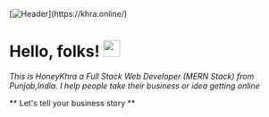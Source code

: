 [![Header](https://i.ibb.co/fqc2MP3/Screenshot-2022-01-17-185758.png"Header")](https://khra.online/)

# Hello, folks! <img src="https://raw.githubusercontent.com/MartinHeinz/MartinHeinz/master/wave.gif" width="30px">

_This is HoneyKhra a Full Stack Web Developer (MERN Stack) from Punjab,India.
I help people take their business or idea getting online_

** Let's tell your business story **
